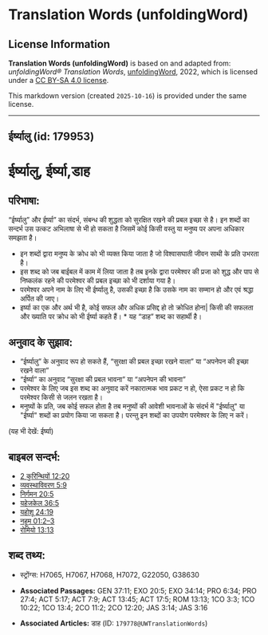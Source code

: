 # Translation Words (unfoldingWord)

## License Information

**Translation Words (unfoldingWord)** is based on and adapted from: _unfoldingWord® Translation Words_, [unfoldingWord](https://unfoldingword.org/utw), 2022, which is licensed under a [CC BY-SA 4.0 license](https://creativecommons.org/licenses/by-sa/4.0/legalcode.en).

This markdown version (created `2025-10-16`) is provided under the same license.



--------------------------------

## ईर्ष्यालु (id: 179953)

ईर्ष्यालु, ईर्ष्या,डाह
======================

परिभाषा:
--------

“ईर्ष्यालु” और ईर्ष्या” का संदर्भ, संबन्ध की शुद्धता को सुरक्षित रखने की प्रबल इच्छा से है। इन शब्दों का सन्दर्भ उस उत्कट अभिलाषा से भी हो सकता है जिसमें कोई किसी वस्तु या मनुष्य पर अपना अधिकार समझता है।

* इन शब्दों द्वारा मनुष्य के क्रोध को भी व्यक्त किया जाता है जो विश्वासघाती जीवन साथी के प्रति उभरता है।
* इस शब्द को जब बाईबल में काम में लिया जाता है तब इनके द्वारा परमेश्वर की प्रजा को शुद्ध और पाप से निष्कलंक रहने की परमेश्वर की प्रबल इच्छा को भी दर्शाया गया है।
* परमेश्वर अपने नाम के लिए भी ईर्ष्यालु है, उसकी इच्छा है कि उसके नाम का सम्मान हो और एवं श्रद्धा अर्पित की जाए।
* इर्ष्या का एक और अर्थ भी है, कोई सफल और अधिक प्रसिद्द हो तो क्रोधित होना\| किसी की सफलता और ख्याति पर क्रोध को भी ईर्ष्या कहते हैं। \* यह “डाह” शब्द का सहार्थी है।

अनुवाद के सुझाव:
----------------

* “ईर्ष्यालु” के अनुवाद रूप हो सकते हैं, “सुरक्षा की प्रबल इच्छा रखने वाला” या “अपनेपन की इच्छा रखने वाला”
* “ईर्ष्या” का अनुवाद “सुरक्षा की प्रबल भावना” या “अपनेपन की भावना”
* परमेश्वर के लिए जब इस शब्द का अनुवाद करें नकारात्मक भाव प्रकट न हो, ऐसा प्रकट न हो कि परमेश्वर किसी से जलन रखता है।
* मनुष्यों के प्रति, जब कोई सफल होता है तब मनुष्यों की आवेशी भावनाओं के संदर्भ में "ईर्ष्यालु" या "ईर्ष्या" शब्दों का प्रयोग किया जा सकता है। परन्तु इन शब्दों का उपयोग परमेश्वर के लिए न करें।

(यह भी देखें: ईर्ष्या)

बाइबल सन्दर्भ:
--------------

* [2 कुरिन्थियों 12:20](https://ref.ly/2Cor0:0)
* [व्यवस्थाविवरण 5:9](https://ref.ly/Deut5:9)
* [निर्गमन 20:5](https://ref.ly/Exod20:5)
* [यहेजकेल 36:5](https://ref.ly/Ezek36:5)
* [यहोशू 24:19](https://ref.ly/Josh24:19)
* [नहूम 01:2–3](https://ref.ly/Nah1:2-Nah1:3)
* [रोमियो 13:13](https://ref.ly/Rom13:13)

शब्द तथ्य:
----------

* स्ट्रोंग्स: H7065, H7067, H7068, H7072, G22050, G38630

* **Associated Passages:** GEN 37:11; EXO 20:5; EXO 34:14; PRO 6:34; PRO 27:4; ACT 5:17; ACT 7:9; ACT 13:45; ACT 17:5; ROM 13:13; 1CO 3:3; 1CO 10:22; 1CO 13:4; 2CO 11:2; 2CO 12:20; JAS 3:14; JAS 3:16
* **Associated Articles:** डाह (ID: `179778@UWTranslationWords`)

